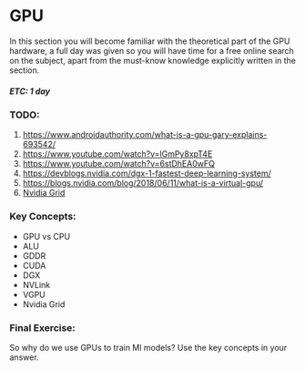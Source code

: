 # GPU
In this section you will become familiar with the theoretical part of the GPU hardware,
a full day was given so you will have time for a free online search on the subject,
apart from the must-know knowledge explicitly written in the section.
##### ETC: 1 day

### TODO:
1. https://www.androidauthority.com/what-is-a-gpu-gary-explains-693542/
2. https://www.youtube.com/watch?v=lGmPy8xpT4E
3. https://www.youtube.com/watch?v=6stDhEA0wFQ
4. https://devblogs.nvidia.com/dgx-1-fastest-deep-learning-system/
5. https://blogs.nvidia.com/blog/2018/06/11/what-is-a-virtual-gpu/
6. [Nvidia Grid](http://letmegooglethat.com/?q=nvidia+grid)

### Key Concepts:
- GPU vs CPU
- ALU
- GDDR
- CUDA
- DGX
- NVLink
- VGPU
- Nvidia Grid

### Final Exercise:
So why do we use GPUs to train Ml models? Use the key concepts in your answer.
